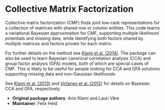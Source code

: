 # Collective Matrix Factorization

Collective matrix factorization (CMF) finds joint low-rank representations
for a collection of matrices with shared row or column entities. This code
learns a variational Bayesian approximation for CMF, supporting multiple
likelihood potentials and missing data, while identifying both factors shared
by multiple matrices and factors private for each matrix.

For further details on the method see
[Klami et al. (2014)](https://arxiv.org/abs/1312.5921). The package can also
be used to learn Bayesian canonical correlation analysis (CCA) and
group factor analysis (GFA) models, both of which are special cases of CMF.
This is likely to be useful for people looking for CCA and GFA solutions
supporting missing data and non-Gaussian likelihoods.

See [Klami et al. (2013)](http://www.jmlr.org/papers/v14/klami13a.html) and
[Virtanen et al. (2012)](http://proceedings.mlr.press/v22/virtanen12.html)
for details on Bayesian CCA and GFA, respectively.

- **Original package authors**: Arto Klami and Lauri Väre
- **Maintainer**: Felix Held